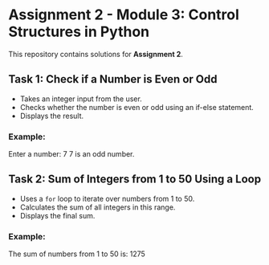 # Assignment 2 - Module 3: Control Structures in Python

This repository contains solutions for **Assignment 2**.

## Task 1: Check if a Number is Even or Odd
- Takes an integer input from the user.
- Checks whether the number is even or odd using an if-else statement.
- Displays the result.

### Example:
Enter a number: 7
7 is an odd number.

## Task 2: Sum of Integers from 1 to 50 Using a Loop
- Uses a `for` loop to iterate over numbers from 1 to 50.
- Calculates the sum of all integers in this range.
- Displays the final sum.

### Example:
The sum of numbers from 1 to 50 is: 1275
